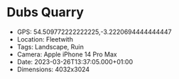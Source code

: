 # Dubs Quarry

- GPS: 54.509772222222225,-3.2220694444444447
- Location: Fleetwith
- Tags: Landscape, Ruin
- Camera: Apple iPhone 14 Pro Max
- Date: 2023-03-26T13:37:05.000+01:00
- Dimensions: 4032x3024
